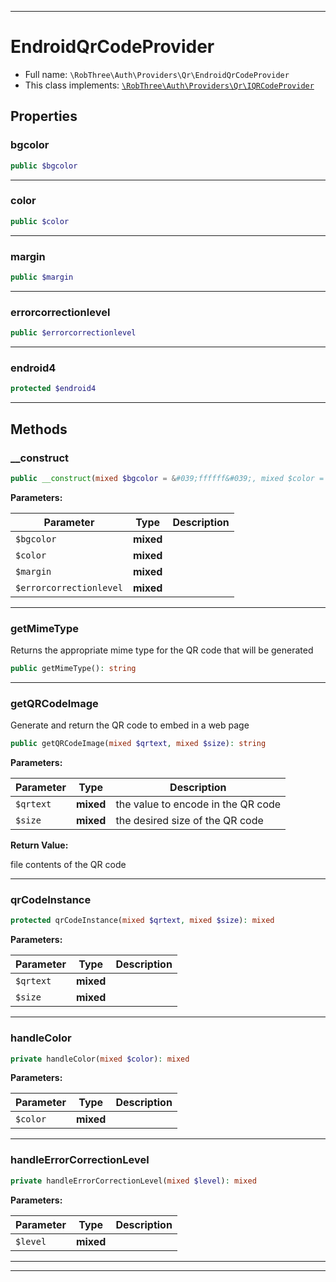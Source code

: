 ***

# EndroidQrCodeProvider





* Full name: `\RobThree\Auth\Providers\Qr\EndroidQrCodeProvider`
* This class implements:
[`\RobThree\Auth\Providers\Qr\IQRCodeProvider`](./IQRCodeProvider.md)



## Properties


### bgcolor



```php
public $bgcolor
```






***

### color



```php
public $color
```






***

### margin



```php
public $margin
```






***

### errorcorrectionlevel



```php
public $errorcorrectionlevel
```






***

### endroid4



```php
protected $endroid4
```






***

## Methods


### __construct



```php
public __construct(mixed $bgcolor = &#039;ffffff&#039;, mixed $color = &#039;000000&#039;, mixed $margin, mixed $errorcorrectionlevel = &#039;H&#039;): mixed
```








**Parameters:**

| Parameter | Type | Description |
|-----------|------|-------------|
| `$bgcolor` | **mixed** |  |
| `$color` | **mixed** |  |
| `$margin` | **mixed** |  |
| `$errorcorrectionlevel` | **mixed** |  |




***

### getMimeType

Returns the appropriate mime type for the QR code
that will be generated

```php
public getMimeType(): string
```











***

### getQRCodeImage

Generate and return the QR code to embed in a web page

```php
public getQRCodeImage(mixed $qrtext, mixed $size): string
```








**Parameters:**

| Parameter | Type | Description |
|-----------|------|-------------|
| `$qrtext` | **mixed** | the value to encode in the QR code |
| `$size` | **mixed** | the desired size of the QR code |


**Return Value:**

file contents of the QR code



***

### qrCodeInstance



```php
protected qrCodeInstance(mixed $qrtext, mixed $size): mixed
```








**Parameters:**

| Parameter | Type | Description |
|-----------|------|-------------|
| `$qrtext` | **mixed** |  |
| `$size` | **mixed** |  |




***

### handleColor



```php
private handleColor(mixed $color): mixed
```








**Parameters:**

| Parameter | Type | Description |
|-----------|------|-------------|
| `$color` | **mixed** |  |




***

### handleErrorCorrectionLevel



```php
private handleErrorCorrectionLevel(mixed $level): mixed
```








**Parameters:**

| Parameter | Type | Description |
|-----------|------|-------------|
| `$level` | **mixed** |  |




***


***

